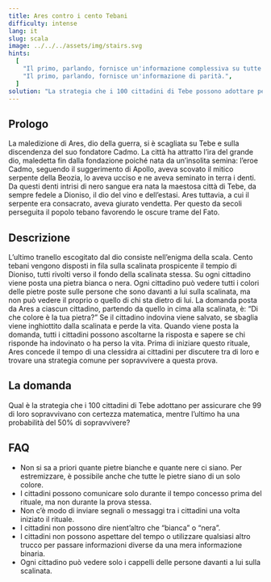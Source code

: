 ```yaml
---
title: Ares contro i cento Tebani
difficulty: intense
lang: it
slug: scala
image: ../../../assets/img/stairs.svg
hints:
  [
    "Il primo, parlando, fornisce un'informazione complessiva su tutte le pietre che vede davanti a sé.",
    "Il primo, parlando, fornisce un'informazione di parità.",
  ]
solution: "La strategia che i 100 cittadini di Tebe possono adottare per assicurare che 99 di loro sopravvivano con certezza matematica, mentre l'ultimo abbia una probabilità del 50% di sopravvivere è la seguente: Il primo cittadino, che si trova in cima alla scalinata e può vedere i colori delle pietre di tutti gli altri, conta il numero di pietre bianche che vede davanti a sé. Se il numero di pietre bianche è pari, il primo cittadino risponde 'bianco'. Se è dispari, risponde 'nero'. Questa risposta fornisce un'informazione di parità a tutti i cittadini che lo seguono sulla scalinata. Ogni altro cittadino, quando è il proprio turno di rispondere alla domanda di Ares, conta il numero di pietre bianche che vede davanti a sé tra quelle dei cittadini che sono ancora in vita. Se il numero di pietre bianche che vede è pari, risponde 'bianca'. Se è dispari, risponde 'nera'. In questo modo, tutti i cittadini tranne il primo rispondono in base al conteggio di pietre bianche che vedono davanti a loro, che è un'informazione di parità. Poiché solo il primo cittadino sa il totale esatto di pietre bianche sulla scalinata, la sua risposta determinerà se il numero totale di pietre bianche è pari o dispari. La chiave sta nel fatto che il primo cittadino fornisce un'informazione di parità, consentendo agli altri di rispondere in base al conteggio di pietre bianche senza conoscere il totale esatto."
---
```


## Prologo

La maledizione di Ares, dio della guerra, si è scagliata su Tebe e sulla discendenza del suo fondatore Cadmo. La città ha attratto l’ira del grande dio, maledetta fin dalla fondazione poiché nata da un’insolita semina: l’eroe Cadmo, seguendo il suggerimento di Apollo, aveva scovato il mitico serpente della Beozia, lo aveva ucciso e ne aveva seminato in terra i denti. Da questi denti intrisi di nero sangue era nata la maestosa città di Tebe, da sempre fedele a Dioniso, il dio del vino e dell’estasi. Ares tuttavia, a cui il serpente era consacrato, aveva giurato vendetta. Per questo da secoli perseguita il popolo tebano favorendo le oscure trame del Fato.

## Descrizione

L’ultimo tranello escogitato dal dio consiste nell’enigma della scala. Cento tebani vengono disposti in fila sulla scalinata prospicente il tempio di Dioniso, tutti rivolti verso il fondo della scalinata stessa. Su ogni cittadino viene posta una pietra bianca o nera. Ogni cittadino può vedere tutti i colori delle pietre poste sulle persone che sono davanti a lui sulla scalinata, ma non può vedere il proprio o quello di chi sta dietro di lui. La domanda posta da Ares a ciascun cittadino, partendo da quello in cima alla scalinata, è: “Di che colore è la tua pietra?” Se il cittadino indovina viene salvato, se sbaglia viene inghiottito dalla scalinata e perde la vita. Quando viene posta la domanda, tutti i cittadini possono ascoltarne la risposta e sapere se chi risponde ha indovinato o ha perso la vita. Prima di iniziare questo rituale, Ares concede il tempo di una clessidra ai cittadini per discutere tra di loro e trovare una strategia comune per sopravvivere a questa prova.

## La domanda

Qual è la strategia che i 100 cittadini di Tebe adottano per assicurare che 99 di loro sopravvivano con certezza matematica, mentre l’ultimo ha una probabilità del 50% di sopravvivere?

## FAQ

- Non si sa a priori quante pietre bianche e quante nere ci siano. Per estremizzare, è possibile anche che tutte le pietre siano di un solo colore.
- I cittadini possono comunicare solo durante il tempo concesso prima del rituale, ma non durante la prova stessa.
- Non c’è modo di inviare segnali o messaggi tra i cittadini una volta iniziato il rituale.
- I cittadini non possono dire nient’altro che “bianca” o “nera”.
- I cittadini non possono aspettare del tempo o utilizzare qualsiasi altro trucco per passare informazioni diverse da una mera informazione binaria.
- Ogni cittadino può vedere solo i cappelli delle persone davanti a lui sulla scalinata.
